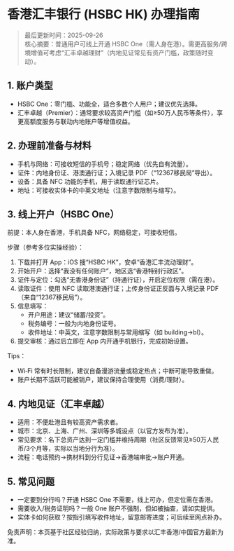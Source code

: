 # 香港汇丰银行 (HSBC HK) 办理指南

> 最后更新时间：2025-09-26  
> 核心摘要：普通用户可线上开通 HSBC One（需人身在港）。需更高服务/跨境增值可考虑“汇丰卓越理财”（内地见证常见有资产门槛，政策随时变动）。

## 1. 账户类型
- HSBC One：零门槛、功能全，适合多数个人用户；建议优先选择。
- 汇丰卓越（Premier）：通常要求较高资产门槛（如≥50万人民币等条件），享更高额度服务与联动内地账户等增值权益。

## 2. 办理前准备与材料
- 手机与网络：可接收短信的手机号；稳定网络（优先自有流量）。
- 证件：内地身份证、港澳通行证；入境记录 PDF（“12367移民局”导出）。
- 设备：具备 NFC 功能的手机，用于读取通行证芯片。
- 地址：可接收实体卡的中英文地址（注意字数限制与缩写）。

## 3. 线上开户（HSBC One）
前提：本人身在香港，手机具备 NFC，网络稳定，可接收短信。

步骤（参考多位实操经验）：
1) 下载并打开 App：iOS 搜“HSBC HK”，安卓“香港汇丰流动理财”。
2) 开始开户：选择“我没有任何账户”，地区选“香港特别行政区”。
3) 证件与定位：勾选“无香港身份证”（持通行证），开启定位权限（需在港）。
4) 读取证件：使用 NFC 读取港澳通行证；上传身份证正反面与入境记录 PDF（来自“12367移民局”）。
5) 信息填写：
   - 开户用途：建议“储蓄/投资”。
   - 税务编号：一般为内地身份证号。
   - 收件地址：中英文，注意字数限制与常用缩写（如 building→bl）。
6) 提交审核：通过后立即在 App 内开通手机银行，完成初始设置。

Tips：
- Wi‑Fi 常有时长限制，建议自备漫游流量或稳定热点；中断可能导致重做。
- 账户长期不活跃可能被销户，建议保持合理使用（消费/理财）。

## 4. 内地见证（汇丰卓越）
- 适用：不便赴港且有较高资产需求者。
- 城市：北京、上海、广州、深圳等多城设点（以官方发布为准）。
- 常见要求：名下总资产达到一定门槛并维持周期（社区反馈常见≥50万人民币/3个月等，实际以当地分行为准）。
- 流程：电话预约→携材料到分行见证→香港端审批→账户开通。

## 5. 常见问题
- 一定要到分行吗？开通 HSBC One 不需要，线上可办，但定位需在香港。
- 需要收入/税务证明吗？一般 One 账户不强制，但如被抽查，请如实提供。
- 实体卡如何获取？按指引填写收件地址，留意邮寄进度；可后续至网点补办。

免责声明：本页基于社区经验归纳，实际政策与要求以汇丰香港/中国官方最新为准。
